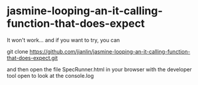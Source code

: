 jasmine-looping-an-it-calling-function-that-does-expect
=======================================================

It won't work... and if you want to try, you can

  git clone https://github.com/jianlin/jasmine-looping-an-it-calling-function-that-does-expect.git

and then open the file SpecRunner.html in your browser with the developer tool open to look at the console.log

